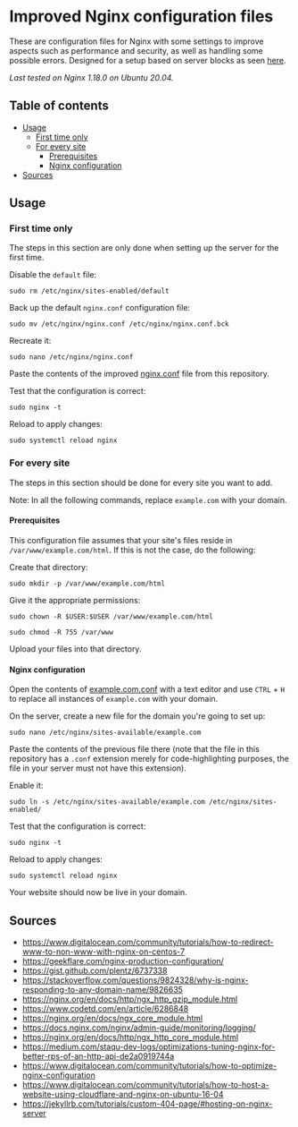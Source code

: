 # Improved Nginx configuration files <!-- omit in toc --> 

These are configuration files for Nginx with some settings to improve aspects such as performance and security, as well as handling some possible errors. Designed for a setup based on server blocks as seen [here](https://www.digitalocean.com/community/tutorials/how-to-set-up-nginx-server-blocks-virtual-hosts-on-ubuntu-16-04).

*Last tested on Nginx 1.18.0 on Ubuntu 20.04.*

## Table of contents <!-- omit in toc --> 

- [Usage](#usage)
  - [First time only](#first-time-only)
  - [For every site](#for-every-site)
    - [Prerequisites](#prerequisites)
    - [Nginx configuration](#nginx-configuration)
- [Sources](#sources)

## Usage

### First time only

The steps in this section are only done when setting up the server for the first time.

Disable the `default` file:

`sudo rm /etc/nginx/sites-enabled/default`

Back up the default `nginx.conf` configuration file:

`sudo mv /etc/nginx/nginx.conf /etc/nginx/nginx.conf.bck`

Recreate it:

`sudo nano /etc/nginx/nginx.conf`

Paste the contents of the improved [nginx.conf](https://raw.githubusercontent.com/ManuelFte/Improved-Nginx-configuration-files/master/nginx.conf) file from this repository.

Test that the configuration is correct:

`sudo nginx -t`

Reload to apply changes:

`sudo systemctl reload nginx`

### For every site

The steps in this section should be done for every site you want to add.

Note: In all the following commands, replace `example.com` with your domain.

#### Prerequisites

This configuration file assumes that your site's files reside in `/var/www/example.com/html`. If this is not the case, do the following:

Create that directory:

`sudo mkdir -p /var/www/example.com/html`

Give it the appropriate permissions:

`sudo chown -R $USER:$USER /var/www/example.com/html`

`sudo chmod -R 755 /var/www`

Upload your files into that directory.

#### Nginx configuration

Open the contents of [example.com.conf](https://raw.githubusercontent.com/ManuelFte/Improved-Nginx-configuration-files/master/example.com.conf) with a text editor and use `CTRL` + `H` to replace all instances of `example.com` with your domain.

On the server, create a new file for the domain you're going to set up:

`sudo nano /etc/nginx/sites-available/example.com`

Paste the contents of the previous file there (note that the file in this repository has a `.conf` extension merely for code-highlighting purposes, the file in your server must not have this extension).

Enable it:

`sudo ln -s /etc/nginx/sites-available/example.com /etc/nginx/sites-enabled/`

Test that the configuration is correct:

`sudo nginx -t`

Reload to apply changes:

`sudo systemctl reload nginx`

Your website should now be live in your domain.

## Sources

* https://www.digitalocean.com/community/tutorials/how-to-redirect-www-to-non-www-with-nginx-on-centos-7
* https://geekflare.com/nginx-production-configuration/
* https://gist.github.com/plentz/6737338
* https://stackoverflow.com/questions/9824328/why-is-nginx-responding-to-any-domain-name/9826635
* https://nginx.org/en/docs/http/ngx_http_gzip_module.html
* https://www.codetd.com/en/article/6286848
* https://nginx.org/en/docs/ngx_core_module.html
* https://docs.nginx.com/nginx/admin-guide/monitoring/logging/
* https://nginx.org/en/docs/http/ngx_http_core_module.html
* https://medium.com/staqu-dev-logs/optimizations-tuning-nginx-for-better-rps-of-an-http-api-de2a0919744a
* https://www.digitalocean.com/community/tutorials/how-to-optimize-nginx-configuration
* https://www.digitalocean.com/community/tutorials/how-to-host-a-website-using-cloudflare-and-nginx-on-ubuntu-16-04
* https://jekyllrb.com/tutorials/custom-404-page/#hosting-on-nginx-server